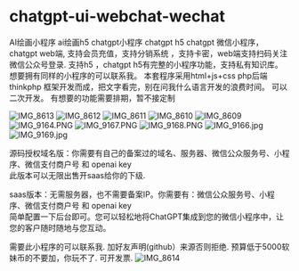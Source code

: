 # chatgpt-ui-webchat-wechat
AI绘画小程序
ai绘画h5
chatgpt小程序
chatgpt h5
chatgpt 微信小程序，chatgpt  web端, 支持会员充值，支持分销系统 ，支持卡密，web端支持扫码关注微信公众号登录. 支持h5 ，chatgpt h5有完整的小程序功能，支持私有知识库。
想要拥有同样的小程序的可以联系我。   本套程序采用html+js+css    php后端  thinkphp 框架开发而成，把文字看完，别在问我什么语言开发的浪费时间。 可以二次开发。 
有想要的功能需要排期，暂不接定制

![IMG_8613](https://user-images.githubusercontent.com/48946411/229295578-8809864a-7167-4ba6-9608-d095f3be52b2.jpg)
![IMG_8612](https://user-images.githubusercontent.com/48946411/229295579-b5e53dab-58a0-4cce-b9bb-987ed70a24fe.PNG)
![IMG_8611](https://user-images.githubusercontent.com/48946411/229295581-5497561e-9cc1-4f09-bd54-416a9d2a1693.PNG)
![IMG_8610](https://user-images.githubusercontent.com/48946411/229295583-87e56e53-a866-49b6-8a0c-a4e73250d818.PNG)
![IMG_8609](https://user-images.githubusercontent.com/48946411/229295585-22534b43-5887-45aa-8f74-66610c6d2362.PNG)
![IMG_9164.PNG](https://github.com/songkea/chatgpt-ui-webchat-wechat/blob/main/IMG_9164.PNG)
![IMG_9167.PNG](https://github.com/songkea/chatgpt-ui-webchat-wechat/blob/main/IMG_9167.PNG)
![IMG_9168.PNG](https://github.com/songkea/chatgpt-ui-webchat-wechat/blob/main/IMG_9168.PNG)
![IMG_9166.jpg](https://github.com/songkea/chatgpt-ui-webchat-wechat/blob/main/IMG_9164.jpg)
![IMG_9169.jpg](https://github.com/songkea/chatgpt-ui-webchat-wechat/blob/main/IMG_9169.jpg)



源码授权域名版：你需要有自己的备案过的域名、服务器、微信公众服务号、小程序、微信支付商户号 和 openai key  
       此版本可以无限出售开saas给你的下级.
       
saas版本：无需服务器，也不需要备案IP。你需要有：微信公众服务号、小程序、微信支付商户号 和 openai key  
    简单配置一下后台即可。您可以轻松地将ChatGPT集成到您的微信小程序中，让您的客户随时随地与您互动。


需要此小程序的可以联系我. 
加好友声明(github）来源否则拒绝.  预算低于5000软妹币的不要加，你玩不了.
可开发票.
![IMG_8614](https://user-images.githubusercontent.com/48946411/229295696-2727138f-d07f-4386-981d-e7b68eb30a17.jpg)

